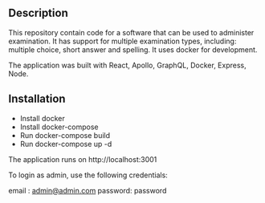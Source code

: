 ## Description

This repository contain code for a software that can be used to administer examination. It has support for multiple examination types, including: multiple choice, short answer and spelling. It uses docker for development.

The application was built with React, Apollo, GraphQL, Docker, Express, Node.

## Installation

* Install docker
* Install docker-compose
* Run docker-compose build
* Run docker-compose up -d

The application runs on http://localhost:3001

To login as admin, use the following credentials:

email : admin@admin.com
password: password
